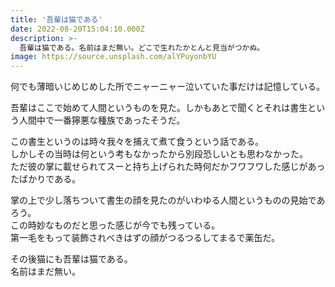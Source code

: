 ```yaml
---
title: '吾輩は猫である'
date: 2022-08-20T15:04:10.000Z
description: >-
  吾輩は猫である。名前はまだ無い。どこで生れたかとんと見当がつかぬ。
image: https://source.unsplash.com/alYPuyonbYU
---
```

何でも薄暗いじめじめした所でニャーニャー泣いていた事だけは記憶している。

吾輩はここで始めて人間というものを見た。しかもあとで聞くとそれは書生という人間中で一番獰悪な種族であったそうだ。

この書生というのは時々我々を捕えて煮て食うという話である。  
しかしその当時は何という考もなかったから別段恐しいとも思わなかった。  
ただ彼の掌に載せられてスーと持ち上げられた時何だかフワフワした感じがあったばかりである。

掌の上で少し落ちついて書生の顔を見たのがいわゆる人間というものの見始であろう。  
この時妙なものだと思った感じが今でも残っている。  
第一毛をもって装飾されべきはずの顔がつるつるしてまるで薬缶だ。

その後猫にも吾輩は猫である。  
名前はまだ無い。
